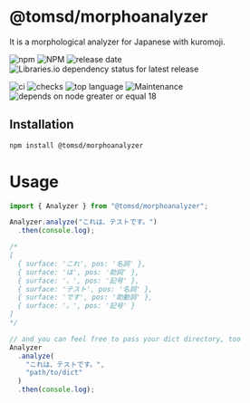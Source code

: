 # @tomsd/morphoanalyzer

It is a morphological analyzer for Japanese with kuromoji.

![npm](https://img.shields.io/npm/v/@tomsd/morphoanalyzer?style=for-the-badge&logo=npm)
![NPM](https://img.shields.io/npm/l/@tomsd/morphoanalyzer?style=for-the-badge&logo=npm)
![release date](https://img.shields.io/github/release-date/tomsdoo/morphoanalyzer?style=for-the-badge&logo=npm)
![Libraries.io dependency status for latest release](https://img.shields.io/librariesio/release/npm/@tomsd/morphoanalyzer?style=for-the-badge&logo=npm)

![ci](https://img.shields.io/github/actions/workflow/status/tomsdoo/morphoanalyzer/ci.yml?style=social&logo=github)
![checks](https://img.shields.io/github/check-runs/tomsdoo/morphoanalyzer/main?style=social&logo=github)
![top language](https://img.shields.io/github/languages/top/tomsdoo/morphoanalyzer?style=social&logo=typescript)
![Maintenance](https://img.shields.io/maintenance/yes/2024?style=social&logo=github)
![depends on node greater or equal 18](https://img.shields.io/badge/node.js-%3E%3D%2018-lightyellow?style=social&logo=nodedotjs)


## Installation
``` sh
npm install @tomsd/morphoanalyzer
```

# Usage

``` typescript
import { Analyzer } from "@tomsd/morphoanalyzer";

Analyzer.analyze("これは、テストです。")
  .then(console.log);

/*
[
  { surface: 'これ', pos: '名詞' },
  { surface: 'は', pos: '助詞' },
  { surface: '、', pos: '記号' },
  { surface: 'テスト', pos: '名詞' },
  { surface: 'です', pos: '助動詞' },
  { surface: '。', pos: '記号' }
]
*/

// and you can feel free to pass your dict directory, too
Analyzer
  .analyze(
    "これは、テストです。",
    "path/to/dict"
  )
  .then(console.log);

```
